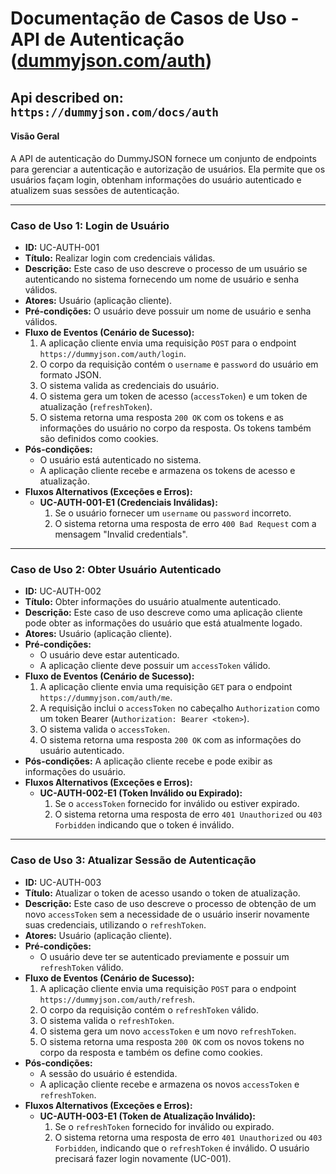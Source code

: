 # **Documentação de Casos de Uso - API de Autenticação ([dummyjson.com/auth](https://dummyjson.com/auth))**
Api described on: `https://dummyjson.com/docs/auth`
---

#### **Visão Geral**

A API de autenticação do DummyJSON fornece um conjunto de endpoints para gerenciar a autenticação e autorização de usuários. Ela permite que os usuários façam login, obtenham informações do usuário autenticado e atualizem suas sessões de autenticação.

---

### **Caso de Uso 1: Login de Usuário**

* **ID:** UC-AUTH-001
* **Título:** Realizar login com credenciais válidas.
* **Descrição:** Este caso de uso descreve o processo de um usuário se autenticando no sistema fornecendo um nome de usuário e senha válidos.
* **Atores:** Usuário (aplicação cliente).
* **Pré-condições:** O usuário deve possuir um nome de usuário e senha válidos.
* **Fluxo de Eventos (Cenário de Sucesso):**
    1.  A aplicação cliente envia uma requisição `POST` para o endpoint `https://dummyjson.com/auth/login`.
    2.  O corpo da requisição contém o `username` e `password` do usuário em formato JSON.
    3.  O sistema valida as credenciais do usuário.
    4.  O sistema gera um token de acesso (`accessToken`) e um token de atualização (`refreshToken`).
    5.  O sistema retorna uma resposta `200 OK` com os tokens e as informações do usuário no corpo da resposta. Os tokens também são definidos como cookies.
* **Pós-condições:**
    * O usuário está autenticado no sistema.
    * A aplicação cliente recebe e armazena os tokens de acesso e atualização.
* **Fluxos Alternativos (Exceções e Erros):**
    * **UC-AUTH-001-E1 (Credenciais Inválidas):**
        1.  Se o usuário fornecer um `username` ou `password` incorreto.
        2.  O sistema retorna uma resposta de erro `400 Bad Request` com a mensagem "Invalid credentials".

---

### **Caso de Uso 2: Obter Usuário Autenticado**

* **ID:** UC-AUTH-002
* **Título:** Obter informações do usuário atualmente autenticado.
* **Descrição:** Este caso de uso descreve como uma aplicação cliente pode obter as informações do usuário que está atualmente logado.
* **Atores:** Usuário (aplicação cliente).
* **Pré-condições:**
    * O usuário deve estar autenticado.
    * A aplicação cliente deve possuir um `accessToken` válido.
* **Fluxo de Eventos (Cenário de Sucesso):**
    1.  A aplicação cliente envia uma requisição `GET` para o endpoint `https://dummyjson.com/auth/me`.
    2.  A requisição inclui o `accessToken` no cabeçalho `Authorization` como um token Bearer (`Authorization: Bearer <token>`).
    3.  O sistema valida o `accessToken`.
    4.  O sistema retorna uma resposta `200 OK` com as informações do usuário autenticado.
* **Pós-condições:** A aplicação cliente recebe e pode exibir as informações do usuário.
* **Fluxos Alternativos (Exceções e Erros):**
    * **UC-AUTH-002-E1 (Token Inválido ou Expirado):**
        1.  Se o `accessToken` fornecido for inválido ou estiver expirado.
        2.  O sistema retorna uma resposta de erro `401 Unauthorized` ou `403 Forbidden` indicando que o token é inválido.

---

### **Caso de Uso 3: Atualizar Sessão de Autenticação**

* **ID:** UC-AUTH-003
* **Título:** Atualizar o token de acesso usando o token de atualização.
* **Descrição:** Este caso de uso descreve o processo de obtenção de um novo `accessToken` sem a necessidade de o usuário inserir novamente suas credenciais, utilizando o `refreshToken`.
* **Atores:** Usuário (aplicação cliente).
* **Pré-condições:**
    * O usuário deve ter se autenticado previamente e possuir um `refreshToken` válido.
* **Fluxo de Eventos (Cenário de Sucesso):**
    1.  A aplicação cliente envia uma requisição `POST` para o endpoint `https://dummyjson.com/auth/refresh`.
    2.  O corpo da requisição contém o `refreshToken` válido.
    3.  O sistema valida o `refreshToken`.
    4.  O sistema gera um novo `accessToken` e um novo `refreshToken`.
    5.  O sistema retorna uma resposta `200 OK` com os novos tokens no corpo da resposta e também os define como cookies.
* **Pós-condições:**
    * A sessão do usuário é estendida.
    * A aplicação cliente recebe e armazena os novos `accessToken` e `refreshToken`.
* **Fluxos Alternativos (Exceções e Erros):**
    * **UC-AUTH-003-E1 (Token de Atualização Inválido):**
        1.  Se o `refreshToken` fornecido for inválido ou expirado.
        2.  O sistema retorna uma resposta de erro `401 Unauthorized` ou `403 Forbidden`, indicando que o `refreshToken` é inválido. O usuário precisará fazer login novamente (UC-001).